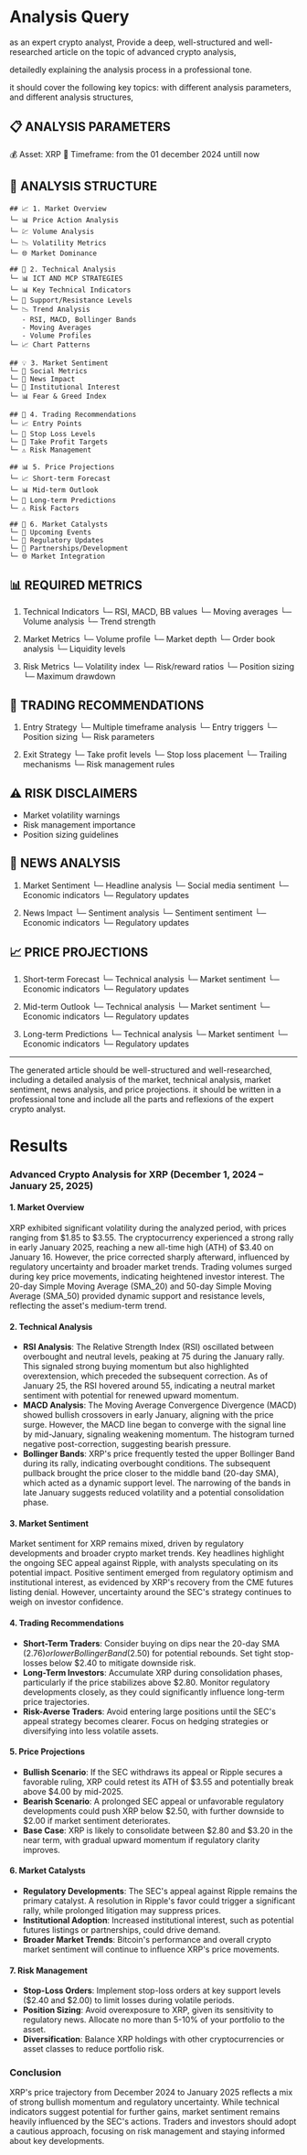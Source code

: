 # Analysis Query


as an expert crypto analyst, Provide a deep, well-structured and well-researched article on the topic of advanced crypto analysis,
 
detailedly explaining the analysis process in a professional tone.

it should cover the following key topics:
with different analysis parameters,
and different analysis structures,

📋 ANALYSIS PARAMETERS
---------------------
💰 Asset: XRP
📅 Timeframe: from the 01 december 2024 untill now 

🎨 ANALYSIS STRUCTURE
--------------------

    ## 📈 1. Market Overview
    └─ 📊 Price Action Analysis
    └─ 💹 Volume Analysis
    └─ 📉 Volatility Metrics
    └─ 🌐 Market Dominance

    ## 🔧 2. Technical Analysis
    └─ 📊 ICT AND MCP STRATEGIES
    └─ 📊 Key Technical Indicators
    └─ 🎯 Support/Resistance Levels
    └─ 📉 Trend Analysis
       - RSI, MACD, Bollinger Bands
       - Moving Averages
       - Volume Profiles
    └─ 📈 Chart Patterns

    ## 💡 3. Market Sentiment
    └─ 👥 Social Metrics
    └─ 📰 News Impact
    └─ 🏢 Institutional Interest
    └─ 📊 Fear & Greed Index

    ## 🎯 4. Trading Recommendations
    └─ 📈 Entry Points
    └─ 🛑 Stop Loss Levels
    └─ 🎯 Take Profit Targets
    └─ ⚠️ Risk Management

    ## 📊 5. Price Projections
    └─ 📈 Short-term Forecast
    └─ 📊 Mid-term Outlook
    └─ 🎯 Long-term Predictions
    └─ ⚠️ Risk Factors

    ## 🔄 6. Market Catalysts
    └─ 📅 Upcoming Events
    └─ 📰 Regulatory Updates
    └─ 🤝 Partnerships/Development
    └─ 🌐 Market Integration 

📊 REQUIRED METRICS
------------------
1. Technical Indicators
   └─ RSI, MACD, BB values
   └─ Moving averages
   └─ Volume analysis
   └─ Trend strength

2. Market Metrics
   └─ Volume profile
   └─ Market depth
   └─ Order book analysis
   └─ Liquidity levels

3. Risk Metrics
   └─ Volatility index
   └─ Risk/reward ratios
   └─ Position sizing
   └─ Maximum drawdown

🎯 TRADING RECOMMENDATIONS
-------------------------
1. Entry Strategy
   └─ Multiple timeframe analysis
   └─ Entry triggers
   └─ Position sizing
   └─ Risk parameters

2. Exit Strategy
   └─ Take profit levels
   └─ Stop loss placement
   └─ Trailing mechanisms
   └─ Risk management rules

⚠️ RISK DISCLAIMERS
------------------
- Market volatility warnings
- Risk management importance
- Position sizing guidelines

📰 NEWS ANALYSIS
----------------
1. Market Sentiment
   └─ Headline analysis
   └─ Social media sentiment
   └─ Economic indicators
   └─ Regulatory updates

2. News Impact
   └─ Sentiment analysis
   └─ Sentiment sentiment
   └─ Economic indicators
   └─ Regulatory updates

📈 PRICE PROJECTIONS
-------------------
1. Short-term Forecast
   └─ Technical analysis
   └─ Market sentiment
   └─ Economic indicators
   └─ Regulatory updates

2. Mid-term Outlook
   └─ Technical analysis
   └─ Market sentiment
   └─ Economic indicators
   └─ Regulatory updates

3. Long-term Predictions
   └─ Technical analysis
   └─ Market sentiment
   └─ Economic indicators
   └─ Regulatory updates
   

--------------------------------

The generated article should be well-structured and well-researched,
including a detailed analysis of the market, technical analysis, market sentiment, news analysis, and price projections.
it should be written in a professional tone and include all the parts and reflexions of the expert crypto analyst.


# Results
### Advanced Crypto Analysis for XRP (December 1, 2024 – January 25, 2025)

#### 1. Market Overview
XRP exhibited significant volatility during the analyzed period, with prices ranging from $1.85 to $3.55. The cryptocurrency experienced a strong rally in early January 2025, reaching a new all-time high (ATH) of $3.40 on January 16. However, the price corrected sharply afterward, influenced by regulatory uncertainty and broader market trends. Trading volumes surged during key price movements, indicating heightened investor interest. The 20-day Simple Moving Average (SMA_20) and 50-day Simple Moving Average (SMA_50) provided dynamic support and resistance levels, reflecting the asset's medium-term trend.

#### 2. Technical Analysis
- **RSI Analysis**: The Relative Strength Index (RSI) oscillated between overbought and neutral levels, peaking at 75 during the January rally. This signaled strong buying momentum but also highlighted overextension, which preceded the subsequent correction. As of January 25, the RSI hovered around 55, indicating a neutral market sentiment with potential for renewed upward momentum.
- **MACD Analysis**: The Moving Average Convergence Divergence (MACD) showed bullish crossovers in early January, aligning with the price surge. However, the MACD line began to converge with the signal line by mid-January, signaling weakening momentum. The histogram turned negative post-correction, suggesting bearish pressure.
- **Bollinger Bands**: XRP's price frequently tested the upper Bollinger Band during its rally, indicating overbought conditions. The subsequent pullback brought the price closer to the middle band (20-day SMA), which acted as a dynamic support level. The narrowing of the bands in late January suggests reduced volatility and a potential consolidation phase.

#### 3. Market Sentiment
Market sentiment for XRP remains mixed, driven by regulatory developments and broader crypto market trends. Key headlines highlight the ongoing SEC appeal against Ripple, with analysts speculating on its potential impact. Positive sentiment emerged from regulatory optimism and institutional interest, as evidenced by XRP's recovery from the CME futures listing denial. However, uncertainty around the SEC's strategy continues to weigh on investor confidence.

#### 4. Trading Recommendations
- **Short-Term Traders**: Consider buying on dips near the 20-day SMA ($2.76) or lower Bollinger Band ($2.50) for potential rebounds. Set tight stop-losses below $2.40 to mitigate downside risk.
- **Long-Term Investors**: Accumulate XRP during consolidation phases, particularly if the price stabilizes above $2.80. Monitor regulatory developments closely, as they could significantly influence long-term price trajectories.
- **Risk-Averse Traders**: Avoid entering large positions until the SEC's appeal strategy becomes clearer. Focus on hedging strategies or diversifying into less volatile assets.

#### 5. Price Projections
- **Bullish Scenario**: If the SEC withdraws its appeal or Ripple secures a favorable ruling, XRP could retest its ATH of $3.55 and potentially break above $4.00 by mid-2025.
- **Bearish Scenario**: A prolonged SEC appeal or unfavorable regulatory developments could push XRP below $2.50, with further downside to $2.00 if market sentiment deteriorates.
- **Base Case**: XRP is likely to consolidate between $2.80 and $3.20 in the near term, with gradual upward momentum if regulatory clarity improves.

#### 6. Market Catalysts
- **Regulatory Developments**: The SEC's appeal against Ripple remains the primary catalyst. A resolution in Ripple's favor could trigger a significant rally, while prolonged litigation may suppress prices.
- **Institutional Adoption**: Increased institutional interest, such as potential futures listings or partnerships, could drive demand.
- **Broader Market Trends**: Bitcoin's performance and overall crypto market sentiment will continue to influence XRP's price movements.

#### 7. Risk Management
- **Stop-Loss Orders**: Implement stop-loss orders at key support levels ($2.40 and $2.00) to limit losses during volatile periods.
- **Position Sizing**: Avoid overexposure to XRP, given its sensitivity to regulatory news. Allocate no more than 5-10% of your portfolio to the asset.
- **Diversification**: Balance XRP holdings with other cryptocurrencies or asset classes to reduce portfolio risk.

### Conclusion
XRP's price trajectory from December 2024 to January 2025 reflects a mix of strong bullish momentum and regulatory uncertainty. While technical indicators suggest potential for further gains, market sentiment remains heavily influenced by the SEC's actions. Traders and investors should adopt a cautious approach, focusing on risk management and staying informed about key developments.